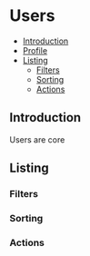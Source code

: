 # Users

- [Introduction](#introduction)
- [Profile](#profile)
- [Listing](#listing)
	- [Filters](#filters)
	- [Sorting](#sorting)
	- [Actions](#actions)

<a name="introduction"></a>
## Introduction

Users are core 

<a name="listing"></a>
## Listing

<a name="filters"></a>
### Filters

<a name="sorting"></a>
### Sorting

<a name="actions"></a>
### Actions